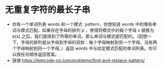 # 无重复字符的最长子串
- 你有一个单词列表 words 和一个模式  pattern，你想知道 words 中的哪些单词与模式匹配。如果存在字母的排列 p ，使得将模式中的每个字母 x 替换为 p(x) 之后，我们就得到了所需的单词，那么单词与模式是匹配的。（回想一下，字母的排列是从字母到字母的双射：每个字母映射到另一个字母，没有两个字母映射到同一个字母。）返回 words 中与给定模式匹配的单词列表。你可以按任何顺序返回答案。
- 链接:https://leetcode-cn.com/problems/find-and-replace-pattern/

